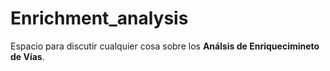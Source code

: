 # Enrichment_analysis
Espacio para discutir cualquier cosa sobre los **Análsis de Enriquecimineto de Vías**. 



